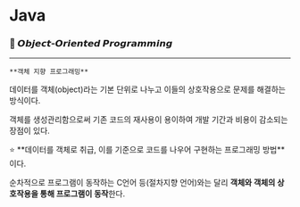 # Java

### 🌱  𝙊𝙗𝙟𝙚𝙘𝙩-𝙊𝙧𝙞𝙚𝙣𝙩𝙚𝙙 𝙋𝙧𝙤𝙜𝙧𝙖𝙢𝙢𝙞𝙣𝙜

---

`**객체 지향 프로그래밍**`

데이터를 객체(object)라는 기본 단위로 나누고 이들의 상호작용으로 문제를 해결하는 방식이다. 

객체를 생성관리함으로써 기존 코드의 재사용이 용이하여 개발 기간과 비용이 감소되는 장점이 있다.

<aside>
⭐ **데이터를 객체로 취급, 이를 기준으로 코드를 나우어 구현하는 프로그래밍 방법**이다.

순차적으로 프로그램이 동작하는 C언어 등(절차지향 언어)와는 달리 **객체와 객체의 상호작용을 통해 프로그램이 동작**한다.
</aside>
